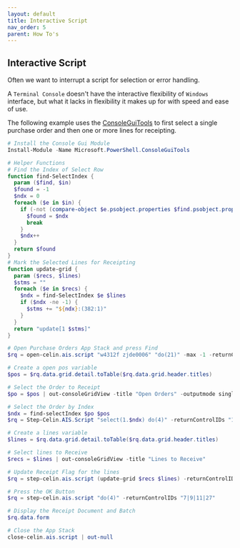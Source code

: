 ```yaml
---
layout: default
title: Interactive Script
nav_order: 5
parent: How To's
---
```


## Interactive Script

Often we want to interrupt a script for selection or error handling.

A `Terminal Console` doesn't have the interactive flexibility of `Windows` interface, but what it lacks in flexibility it makes up for with speed and ease of use.

The following example uses the [ConsoleGuiTools](https://www.powershellgallery.com/packages/Microsoft.PowerShell.ConsoleGuiTools/0.7.4) to first select a single purchase order and then one or more lines for receipting.

```powershell
# Install the Console Gui Module
Install-Module -Name Microsoft.PowerShell.ConsoleGuiTools

# Helper Functions
# Find the Index of Select Row
function find-SelectIndex {
  param ($find, $in)
  $found = -1
  $ndx = 0
  foreach ($e in $in) {
    if (-not (compare-object $e.psobject.properties $find.psobject.properties)) {
      $found = $ndx
      break
    }
    $ndx++
  }
  return $found
}
# Mark the Selected Lines for Receipting
function update-grid {
  param ($recs, $lines)
  $stms = ""
  foreach ($e in $recs) {
    $ndx = find-SelectIndex $e $lines
    if ($ndx -ne -1) {
      $stms += "${ndx}:(382:1)"
    }
  }
  return "update[1 $stms]"
}

# Open Purchase Orders App Stack and press Find
$rq = open-celin.ais.script "w4312f zjde0006" "do(21)" -max -1 -returnControlIDs "1[16,41,25,10,11,14,91,92]"

# Create a open pos variable
$pos = $rq.data.grid.detail.toTable($rq.data.grid.header.titles)

# Select the Order to Receipt
$po = $pos | out-consoleGridView -title "Open Orders" -outputmode single

# Select the Order by Index
$ndx = find-selectIndex $po $pos
$rq = Step-Celin.AIS.Script "select(1.$ndx) do(4)" -returnControlIDs "1[116,117,103,40,44]"

# Create a lines variable
$lines = $rq.data.grid.detail.toTable($rq.data.grid.header.titles)

# Select lines to Receive
$recs = $lines | out-consoleGridView -title "Lines to Receive"

# Update Receipt Flag for the lines
$rq = step-celin.ais.script (update-grid $recs $lines) -returnControlIDs "1[382]"

# Press the OK Button
$rq = step-celin.ais.script "do(4)" -returnControlIDs "7|9|11|27"

# Display the Receipt Document and Batch
$rq.data.form

# Close the App Stack
close-celin.ais.script | out-null
```
